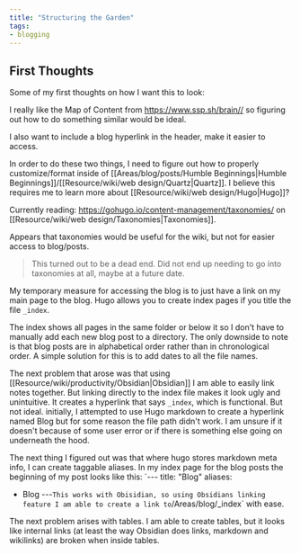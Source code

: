 ```yaml
---
title: "Structuring the Garden"
tags: 
- blogging
---
```


## First Thoughts
Some of my first thoughts on how I want this to look:

I really like the Map of Content from https://www.ssp.sh/brain// so figuring out how to do something similar would be ideal. 

I also want to include a blog hyperlink in the header, make it easier to access. 

In order to do these two things, I need to figure out how to properly customize/format inside of [[Areas/blog/posts/Humble Beginnings|Humble Beginnings]]/[[Resource/wiki/web design/Quartz|Quartz]]. I believe this requires me to learn more about [[Resource/wiki/web design/Hugo|Hugo]]?

Currently reading: https://gohugo.io/content-management/taxonomies/ on [[Resource/wiki/web design/Taxonomies|Taxonomies]]. 

Appears that taxonomies would be useful for the wiki, but not for easier access to blog/posts. 
> This turned out to be a dead end. Did not end up needing to go into taxonomies at all, maybe at a future date.

My temporary measure for accessing the blog is to just have a link on my main page to the blog. 
Hugo allows you to create index pages if you title the file `_index`. 

The index shows all pages in the same folder or below it so I don't have to manually add each new blog post to a directory. The only downside to note is that blog posts are in alphabetical order rather than in chronological order. 
A simple solution for this is to add dates to all the file names.

The next problem that arose was that using [[Resource/wiki/productivity/Obsidian|Obsidian]] I am able to easily link notes together. But linking directly to the index file makes it look ugly and unintuitive. It creates a hyperlink that says `_index`, which is functional. But not ideal.
initially, I attempted to use Hugo markdown to create a hyperlink named Blog but for some reason the file path didn't work. I am unsure if it doesn't because of some user error or if there is something else going on underneath the hood. 

The next thing I figured out was that where hugo stores markdown meta info, I can create taggable aliases. 
In my index page for the blog posts the beginning of my post looks like this: 
`---
title: "Blog"
aliases:
- Blog
---`
This works with Obisidian, so using Obsidians linking feature I am able to create a link to `/Areas/blog/_index` with ease.

The next problem arises with tables. I am able to create tables, but it looks like internal links (at least the way Obsidian does links, markdown and wikilinks) are broken when inside tables. 